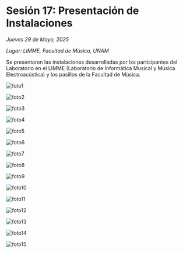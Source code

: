 # Sesión 17: Presentación de Instalaciones

_Jueves 29 de Mayo, 2025_

_Lugar: LIMME, Facultad de Música, UNAM_

Se presentaron las instalaciones desarrolladas por lxs participantes del Laboratorio en el
LIMME (Laboratorio de Informática Musical y Música Electroacústica) y los pasillos de la
Facultad de Música.

![foto1](../img/sesion17/foto1.jpg)

![foto2](../img/sesion17/foto2.jpg)

![foto3](../img/sesion17/foto3.jpg)

![foto4](../img/sesion17/foto4.jpg)

![foto5](../img/sesion17/foto5.jpg)

![foto6](../img/sesion17/foto6.jpg)

![foto7](../img/sesion17/foto7.jpg)

![foto8](../img/sesion17/foto8.jpg)

![foto9](../img/sesion17/foto9.jpg)

![foto10](../img/sesion17/foto10.jpg)

![foto11](../img/sesion17/foto11.jpg)

![foto12](../img/sesion17/foto12.jpg)

![foto13](../img/sesion17/foto13.jpg)

![foto14](../img/sesion17/foto14.jpg)

![foto15](../img/sesion17/foto15.jpg)
